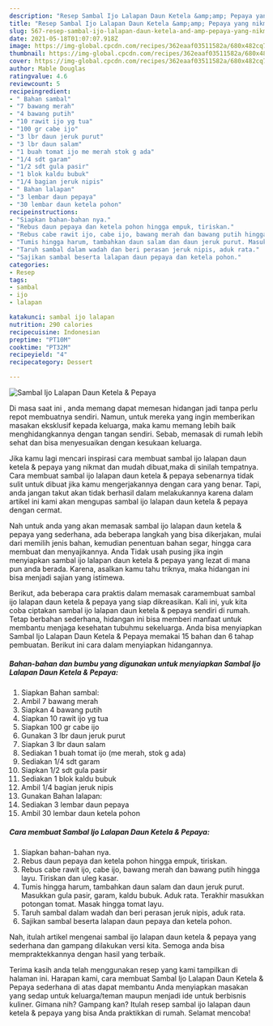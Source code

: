 ```yaml
---
description: "Resep Sambal Ijo Lalapan Daun Ketela &amp;amp; Pepaya yang nikmat Untuk Jualan"
title: "Resep Sambal Ijo Lalapan Daun Ketela &amp;amp; Pepaya yang nikmat Untuk Jualan"
slug: 567-resep-sambal-ijo-lalapan-daun-ketela-and-amp-pepaya-yang-nikmat-untuk-jualan
date: 2021-05-18T01:07:07.918Z
image: https://img-global.cpcdn.com/recipes/362eaaf03511582a/680x482cq70/sambal-ijo-lalapan-daun-ketela-pepaya-foto-resep-utama.jpg
thumbnail: https://img-global.cpcdn.com/recipes/362eaaf03511582a/680x482cq70/sambal-ijo-lalapan-daun-ketela-pepaya-foto-resep-utama.jpg
cover: https://img-global.cpcdn.com/recipes/362eaaf03511582a/680x482cq70/sambal-ijo-lalapan-daun-ketela-pepaya-foto-resep-utama.jpg
author: Mable Douglas
ratingvalue: 4.6
reviewcount: 5
recipeingredient:
- " Bahan sambal"
- "7 bawang merah"
- "4 bawang putih"
- "10 rawit ijo yg tua"
- "100 gr cabe ijo"
- "3 lbr daun jeruk purut"
- "3 lbr daun salam"
- "1 buah tomat ijo me merah stok g ada"
- "1/4 sdt garam"
- "1/2 sdt gula pasir"
- "1 blok kaldu bubuk"
- "1/4 bagian jeruk nipis"
- " Bahan lalapan"
- "3 lembar daun pepaya"
- "30 lembar daun ketela pohon"
recipeinstructions:
- "Siapkan bahan-bahan nya."
- "Rebus daun pepaya dan ketela pohon hingga empuk, tiriskan."
- "Rebus cabe rawit ijo, cabe ijo, bawang merah dan bawang putih hingga layu. Tiriskan dan uleg kasar."
- "Tumis hingga harum, tambahkan daun salam dan daun jeruk purut. Masukkan gula pasir, garam, kaldu bubuk. Aduk rata. Terakhir masukkan potongan tomat. Masak hingga tomat layu."
- "Taruh sambal dalam wadah dan beri perasan jeruk nipis, aduk rata."
- "Sajikan sambal beserta lalapan daun pepaya dan ketela pohon."
categories:
- Resep
tags:
- sambal
- ijo
- lalapan

katakunci: sambal ijo lalapan 
nutrition: 290 calories
recipecuisine: Indonesian
preptime: "PT10M"
cooktime: "PT32M"
recipeyield: "4"
recipecategory: Dessert

---
```



![Sambal Ijo Lalapan Daun Ketela &amp; Pepaya](https://img-global.cpcdn.com/recipes/362eaaf03511582a/680x482cq70/sambal-ijo-lalapan-daun-ketela-pepaya-foto-resep-utama.jpg)

Di masa  saat ini , anda memang dapat memesan hidangan jadi tanpa perlu repot membuatnya sendiri. Namun, untuk mereka yang ingin memberikan masakan eksklusif kepada keluarga, maka kamu memang lebih baik menghidangkannya dengan tangan sendiri. Sebab, memasak di rumah lebih sehat dan bisa menyesuaikan dengan kesukaan keluarga.

Jika kamu lagi mencari inspirasi cara membuat sambal ijo lalapan daun ketela &amp; pepaya yang nikmat dan mudah dibuat,maka di sinilah tempatnya. Cara membuat sambal ijo lalapan daun ketela &amp; pepaya  sebenarnya tidak sulit untuk dibuat jika kamu mengerjakannya dengan cara yang benar. Tapi, anda jangan takut akan tidak berhasil dalam melakukannya 
karena dalam artikel ini kami akan mengupas sambal ijo lalapan daun ketela &amp; pepaya dengan cermat.  



Nah untuk anda yang akan memasak sambal ijo lalapan daun ketela &amp; pepaya yang sederhana, ada beberapa langkah yang bisa dikerjakan, mulai dari memilih jenis bahan, kemudian penentuan bahan segar, hingga cara membuat dan menyajikannya. Anda Tidak usah pusing jika ingin menyiapkan sambal ijo lalapan daun ketela &amp; pepaya yang lezat di mana pun anda berada. Karena, asalkan kamu  tahu triknya, maka hidangan ini bisa menjadi sajian yang istimewa.

Berikut, ada beberapa cara praktis  dalam memasak caramembuat sambal ijo lalapan daun ketela &amp; pepaya yang siap dikreasikan. Kali ini, yuk kita coba ciptakan sambal ijo lalapan daun ketela &amp; pepaya sendiri di rumah. Tetap berbahan sederhana, hidangan ini bisa memberi manfaat untuk membantu menjaga kesehatan tubuhmu sekeluarga. Anda bisa menyiapkan Sambal Ijo Lalapan Daun Ketela &amp; Pepaya memakai 15 bahan dan 6 tahap pembuatan. Berikut ini cara dalam menyiapkan hidangannya.

<!--inarticleads1-->

##### Bahan-bahan dan bumbu yang digunakan untuk menyiapkan Sambal Ijo Lalapan Daun Ketela &amp; Pepaya:

1. Siapkan  Bahan sambal:
1. Ambil 7 bawang merah
1. Siapkan 4 bawang putih
1. Siapkan 10 rawit ijo yg tua
1. Siapkan 100 gr cabe ijo
1. Gunakan 3 lbr daun jeruk purut
1. Siapkan 3 lbr daun salam
1. Sediakan 1 buah tomat ijo (me merah, stok g ada)
1. Sediakan 1/4 sdt garam
1. Siapkan 1/2 sdt gula pasir
1. Sediakan 1 blok kaldu bubuk
1. Ambil 1/4 bagian jeruk nipis
1. Gunakan  Bahan lalapan:
1. Sediakan 3 lembar daun pepaya
1. Ambil 30 lembar daun ketela pohon




<!--inarticleads2-->

##### Cara membuat Sambal Ijo Lalapan Daun Ketela &amp; Pepaya:

1. Siapkan bahan-bahan nya.
1. Rebus daun pepaya dan ketela pohon hingga empuk, tiriskan.
1. Rebus cabe rawit ijo, cabe ijo, bawang merah dan bawang putih hingga layu. Tiriskan dan uleg kasar.
1. Tumis hingga harum, tambahkan daun salam dan daun jeruk purut. Masukkan gula pasir, garam, kaldu bubuk. Aduk rata. Terakhir masukkan potongan tomat. Masak hingga tomat layu.
1. Taruh sambal dalam wadah dan beri perasan jeruk nipis, aduk rata.
1. Sajikan sambal beserta lalapan daun pepaya dan ketela pohon.




Nah, itulah artikel mengenai  sambal ijo lalapan daun ketela &amp; pepaya  yang sederhana dan gampang dilakukan versi kita. Semoga anda bisa mempraktekkannya dengan hasil yang terbaik. 

Terima kasih anda telah menggunakan resep yang kami tampilkan di halaman ini. Harapan kami, cara membuat  Sambal Ijo Lalapan Daun Ketela &amp; Pepaya sederhana di atas dapat membantu Anda menyiapkan masakan yang sedap untuk keluarga/teman maupun menjadi ide untuk berbisnis kuliner. Gimana nih? Gampang kan? Itulah resep sambal ijo lalapan daun ketela &amp; pepaya yang bisa Anda praktikkan di rumah. Selamat mencoba!

